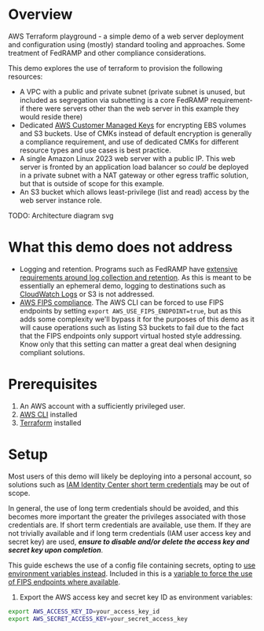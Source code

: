 # Overview
AWS Terraform playground - a simple demo of a web server deployment and configuration using (mostly) standard tooling and approaches. Some treatment of FedRAMP and other compliance considerations.

This demo explores the use of terraform to provision the following resources:

- A VPC with a public and private subnet (private subnet is unused, but included as segregation via subnetting is a core FedRAMP requirement- if there were servers other than the web server in this example they would reside there)
- Dedicated [AWS Customer Managed Keys](https://docs.aws.amazon.com/kms/latest/developerguide/concepts.html) for encrypting EBS volumes and S3 buckets. Use of CMKs instead of default encryption is generally a compliance requirement, and use of dedicated CMKs for different resource types and use cases is best practice.
- A single Amazon Linux 2023 web server with a public IP. This web server is fronted by an application load balancer so _could_ be deployed in a private subnet with a NAT gateway or other egress traffic solution, but that is outside of scope for this example.
- An S3 bucket which allows least-privilege (list and read) access by the web server instance role.

TODO: Architecture diagram svg

# What this demo does not address
- Logging and retention. Programs such as FedRAMP have [extensive requirements around log collection and retention](https://www.whitehouse.gov/wp-content/uploads/2021/08/M-21-31-Improving-the-Federal-Governments-Investigative-and-Remediation-Capabilities-Related-to-Cybersecurity-Incidents.pdf). As this is meant to be essentially an ephemeral demo, logging to destinations such as [CloudWatch Logs](https://docs.aws.amazon.com/AmazonCloudWatch/latest/logs/WhatIsCloudWatchLogs.html) or S3 is not addressed. 
- [AWS FIPS compliance](https://aws.amazon.com/compliance/fips/). The AWS CLI can be forced to use FIPS endpoints by setting `export AWS_USE_FIPS_ENDPOINT=true`, but as this adds some complexity we'll bypass it for the purposes of this demo as it will cause operations such as listing S3 buckets to fail due to the fact that the FIPS endpoints only support virtual hosted style addressing. Know only that this setting can matter a great deal when designing compliant solutions.


# Prerequisites
1. An AWS account with a sufficiently privileged user. 
2. [AWS CLI](https://aws.amazon.com/cli/) installed
3. [Terraform](https://developer.hashicorp.com/terraform) installed

# Setup
Most users of this demo will likely be deploying into a personal account, so solutions such as [IAM Identity Center short term credentials](https://docs.aws.amazon.com/cli/latest/userguide/cli-configure-sso.html) may be out of scope.

In general, the use of long term credentials should be avoided, and this becomes more important the greater the privileges associated with those credentials are. If short term credentials are available, use them. If they are not trivially available and if long term credentials (IAM user access key and secret key) are used, ***ensure to disable and/or delete the access key and secret key upon completion***.

This guide eschews the use of a config file containing secrets, opting to [use environment variables instead](https://docs.aws.amazon.com/cli/latest/userguide/cli-configure-envvars.html). Included in this is a [variable to force the use of FIPS endpoints where available](https://docs.aws.amazon.com/cli/v1/userguide/cli-configure-endpoints.html#endpoints-fips).


1. Export the AWS access key and secret key ID as environment variables:
```bash
export AWS_ACCESS_KEY_ID=your_access_key_id
export AWS_SECRET_ACCESS_KEY=your_secret_access_key
```
